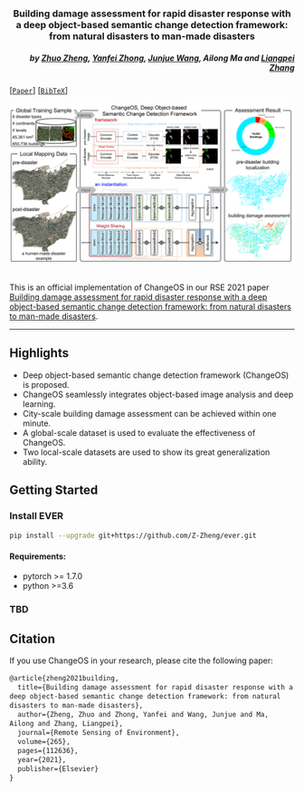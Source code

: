 
<h3 align="center">Building damage assessment for rapid disaster response with a deep object-based semantic change detection framework:<br>from natural disasters to man-made disasters</h3>


<h5 align="right">by <a href="http://zhuozheng.top/">Zhuo Zheng</a>, <a href="http://rsidea.whu.edu.cn/">Yanfei Zhong</a>, <a href="https://junjue-wang.github.io/homepage/">Junjue Wang</a>, Ailong Ma and <a href="http://www.lmars.whu.edu.cn/prof_web/zhangliangpei/rs/index.html">Liangpei Zhang</a></h5>

[[`Paper`]](https://www.sciencedirect.com/science/article/pii/S0034425721003564) [[`BibTeX`](#Citation)]

<div align="center">
  <img src="https://raw.githubusercontent.com/Z-Zheng/images_repo/master/ChangeOS%400%2C25x.png"><br><br>
</div>


This is an official implementation of ChangeOS in our RSE 2021 paper [Building damage assessment for rapid disaster response with a deep object-based semantic change detection framework: from natural disasters to man-made disasters](https://www.sciencedirect.com/science/article/pii/S0034425721003564).


---------------------

## Highlights

- Deep object-based semantic change detection framework (ChangeOS) is proposed.
- ChangeOS seamlessly integrates object-based image analysis and deep learning.
- City-scale building damage assessment can be achieved within one minute.
- A global-scale dataset is used to evaluate the effectiveness of ChangeOS.
- Two local-scale datasets are used to show its great generalization ability.



## Getting Started
### Install EVER

```bash
pip install --upgrade git+https://github.com/Z-Zheng/ever.git
```

#### Requirements:
- pytorch >= 1.7.0
- python >=3.6

### TBD


## <a name="Citation"></a>Citation
If you use ChangeOS in your research, please cite the following paper:
```text
@article{zheng2021building,
  title={Building damage assessment for rapid disaster response with a deep object-based semantic change detection framework: from natural disasters to man-made disasters},
  author={Zheng, Zhuo and Zhong, Yanfei and Wang, Junjue and Ma, Ailong and Zhang, Liangpei},
  journal={Remote Sensing of Environment},
  volume={265},
  pages={112636},
  year={2021},
  publisher={Elsevier}
}
```